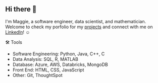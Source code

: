## Hi there 👋

I'm Maggie, a software engineer, data scientist, and mathematician.
Welcome to check my porfolio for my [projects]() and connect with me on [LinkedIn](https://www.linkedin.com/in/dqymaggie/)! ☺️ <br/>

🛠️ Tools
- Software Engineering: Python, Java, C++, C
- Data Analysis: SQL, R, MATLAB
- Database: Azure, AWS, Databricks, MongoDB
- Front End: HTML, CSS, JavaScript
- Other: Git, ThoughtSpot


<!--
-->

<!--
**dqymaggie/dqymaggie** is a ✨ _special_ ✨ repository because its `README.md` (this file) appears on your GitHub profile.

Here are some ideas to get you started:

- 🔭 I’m currently working on ...
- 🌱 I’m currently learning ...
- 👯 I’m looking to collaborate on ...
- 🤔 I’m looking for help with ...
- 💬 Ask me about ...
- 📫 How to reach me: ...
- 😄 Pronouns: ...
- ⚡ Fun fact: ...
-->
